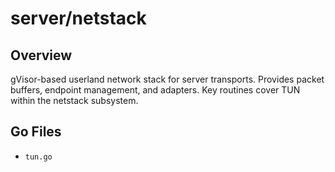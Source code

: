 # server/netstack

## Overview

gVisor-based userland network stack for server transports. Provides packet buffers, endpoint management, and adapters. Key routines cover TUN within the netstack subsystem.

## Go Files

- `tun.go`
